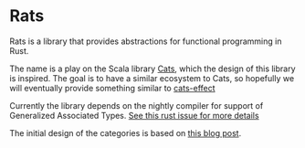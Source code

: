 # Rats
Rats is a library that provides abstractions for functional programming in Rust. 

The name is a play on the Scala library [Cats](https://typelevel.org/cats/), which the design of this library is 
inspired. The goal is to have a similar ecosystem to Cats, so hopefully we will eventually provide something similar 
to [cats-effect](https://typelevel.org/cats-effect/)

Currently the library depends on the nightly compiler for support of Generalized Associated Types.
[See this rust issue for more details](https://github.com/rust-lang/rust/issues/44265)

The initial design of the categories is based on [this blog post](https://www.fpcomplete.com/blog/monads-gats-nightly-rust/).
